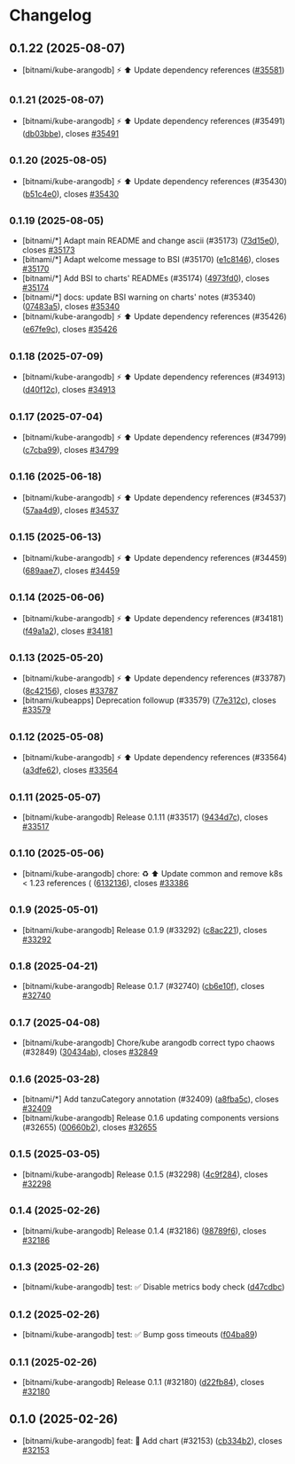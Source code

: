 # Changelog

## 0.1.22 (2025-08-07)

* [bitnami/kube-arangodb] :zap: :arrow_up: Update dependency references ([#35581](https://github.com/bitnami/charts/pull/35581))

## <small>0.1.21 (2025-08-07)</small>

* [bitnami/kube-arangodb] :zap: :arrow_up: Update dependency references (#35491) ([db03bbe](https://github.com/bitnami/charts/commit/db03bbe5b14187a44d8d6fd20420a95da0178531)), closes [#35491](https://github.com/bitnami/charts/issues/35491)

## <small>0.1.20 (2025-08-05)</small>

* [bitnami/kube-arangodb] :zap: :arrow_up: Update dependency references (#35430) ([b51c4e0](https://github.com/bitnami/charts/commit/b51c4e0cd3c45e910020d2e30958cabc6ade51ee)), closes [#35430](https://github.com/bitnami/charts/issues/35430)

## <small>0.1.19 (2025-08-05)</small>

* [bitnami/*] Adapt main README and change ascii (#35173) ([73d15e0](https://github.com/bitnami/charts/commit/73d15e03e04647efa902a1d14a09ea8657429cd0)), closes [#35173](https://github.com/bitnami/charts/issues/35173)
* [bitnami/*] Adapt welcome message to BSI (#35170) ([e1c8146](https://github.com/bitnami/charts/commit/e1c8146831516fb35de736a6f3fd10e5e7a44286)), closes [#35170](https://github.com/bitnami/charts/issues/35170)
* [bitnami/*] Add BSI to charts' READMEs (#35174) ([4973fd0](https://github.com/bitnami/charts/commit/4973fd08dd7e95398ddcc4054538023b542e19f2)), closes [#35174](https://github.com/bitnami/charts/issues/35174)
* [bitnami/*] docs: update BSI warning on charts' notes (#35340) ([07483a5](https://github.com/bitnami/charts/commit/07483a5ed964b409266dc025e4b55bf2eb0f621c)), closes [#35340](https://github.com/bitnami/charts/issues/35340)
* [bitnami/kube-arangodb] :zap: :arrow_up: Update dependency references (#35426) ([e67fe9c](https://github.com/bitnami/charts/commit/e67fe9ca80c4fb4c194df8e19219ea98672b6de6)), closes [#35426](https://github.com/bitnami/charts/issues/35426)

## <small>0.1.18 (2025-07-09)</small>

* [bitnami/kube-arangodb] :zap: :arrow_up: Update dependency references (#34913) ([d40f12c](https://github.com/bitnami/charts/commit/d40f12cad51b3ec2c878f4e888b91e2ebd5374aa)), closes [#34913](https://github.com/bitnami/charts/issues/34913)

## <small>0.1.17 (2025-07-04)</small>

* [bitnami/kube-arangodb] :zap: :arrow_up: Update dependency references (#34799) ([c7cba99](https://github.com/bitnami/charts/commit/c7cba99ab8328d65a6fc8180dfdb801da5ccb388)), closes [#34799](https://github.com/bitnami/charts/issues/34799)

## <small>0.1.16 (2025-06-18)</small>

* [bitnami/kube-arangodb] :zap: :arrow_up: Update dependency references (#34537) ([57aa4d9](https://github.com/bitnami/charts/commit/57aa4d98a64298752ae8498816a938daf0ee42e1)), closes [#34537](https://github.com/bitnami/charts/issues/34537)

## <small>0.1.15 (2025-06-13)</small>

* [bitnami/kube-arangodb] :zap: :arrow_up: Update dependency references (#34459) ([689aae7](https://github.com/bitnami/charts/commit/689aae708fb400a8f381773fda3ece3b3927e3fb)), closes [#34459](https://github.com/bitnami/charts/issues/34459)

## <small>0.1.14 (2025-06-06)</small>

* [bitnami/kube-arangodb] :zap: :arrow_up: Update dependency references (#34181) ([f49a1a2](https://github.com/bitnami/charts/commit/f49a1a20bed62a8edf68b8d5fca2c30236e87268)), closes [#34181](https://github.com/bitnami/charts/issues/34181)

## <small>0.1.13 (2025-05-20)</small>

* [bitnami/kube-arangodb] :zap: :arrow_up: Update dependency references (#33787) ([8c42156](https://github.com/bitnami/charts/commit/8c421566a09cdd63fcbc69f16e596a61df9bf324)), closes [#33787](https://github.com/bitnami/charts/issues/33787)
* [bitnami/kubeapps] Deprecation followup (#33579) ([77e312c](https://github.com/bitnami/charts/commit/77e312c1772d4d7c4dc5d3ac0e80f4e452e3a062)), closes [#33579](https://github.com/bitnami/charts/issues/33579)

## <small>0.1.12 (2025-05-08)</small>

* [bitnami/kube-arangodb] :zap: :arrow_up: Update dependency references (#33564) ([a3dfe62](https://github.com/bitnami/charts/commit/a3dfe62fbefc97ef866fdbc3f2c25472c46db148)), closes [#33564](https://github.com/bitnami/charts/issues/33564)

## <small>0.1.11 (2025-05-07)</small>

* [bitnami/kube-arangodb] Release 0.1.11 (#33517) ([9434d7c](https://github.com/bitnami/charts/commit/9434d7cb5843f53850b6ea9d5809fe8f93f3035c)), closes [#33517](https://github.com/bitnami/charts/issues/33517)

## <small>0.1.10 (2025-05-06)</small>

* [bitnami/kube-arangodb] chore: :recycle: :arrow_up: Update common and remove k8s < 1.23 references ( ([6132136](https://github.com/bitnami/charts/commit/6132136a1c80de7cf4ac0fa58e6a01114f0dbc59)), closes [#33386](https://github.com/bitnami/charts/issues/33386)

## <small>0.1.9 (2025-05-01)</small>

* [bitnami/kube-arangodb] Release 0.1.9 (#33292) ([c8ac221](https://github.com/bitnami/charts/commit/c8ac221845f2646e59b14111153f78745455dcc4)), closes [#33292](https://github.com/bitnami/charts/issues/33292)

## <small>0.1.8 (2025-04-21)</small>

* [bitnami/kube-arangodb] Release 0.1.7 (#32740) ([cb6e10f](https://github.com/bitnami/charts/commit/cb6e10f445931655265cbef55e4dd6584b833937)), closes [#32740](https://github.com/bitnami/charts/issues/32740)

## <small>0.1.7 (2025-04-08)</small>

* [bitnami/kube-arangodb] Chore/kube arangodb correct typo chaows (#32849) ([30434ab](https://github.com/bitnami/charts/commit/30434ab690cb6b52d248ff1289adff0c9a2d4dcd)), closes [#32849](https://github.com/bitnami/charts/issues/32849)

## <small>0.1.6 (2025-03-28)</small>

* [bitnami/*] Add tanzuCategory annotation (#32409) ([a8fba5c](https://github.com/bitnami/charts/commit/a8fba5cb01f6f4464ca7f69c50b0fbe97d837a95)), closes [#32409](https://github.com/bitnami/charts/issues/32409)
* [bitnami/kube-arangodb] Release 0.1.6 updating components versions (#32655) ([00660b2](https://github.com/bitnami/charts/commit/00660b2d4d38484b27e9754fbc0c34fa28b7b75b)), closes [#32655](https://github.com/bitnami/charts/issues/32655)

## <small>0.1.5 (2025-03-05)</small>

* [bitnami/kube-arangodb] Release 0.1.5 (#32298) ([4c9f284](https://github.com/bitnami/charts/commit/4c9f284bbe42918aacab93b6315add30528abe6b)), closes [#32298](https://github.com/bitnami/charts/issues/32298)

## <small>0.1.4 (2025-02-26)</small>

* [bitnami/kube-arangodb] Release 0.1.4 (#32186) ([98789f6](https://github.com/bitnami/charts/commit/98789f6b2c2cffaf7b6c469102fdd81a8e1c5567)), closes [#32186](https://github.com/bitnami/charts/issues/32186)

## <small>0.1.3 (2025-02-26)</small>

* [bitnami/kube-arangodb] test: :white_check_mark: Disable metrics body check ([d47cdbc](https://github.com/bitnami/charts/commit/d47cdbca7dde1b078741fcda0ad8808d942ba7d2))

## <small>0.1.2 (2025-02-26)</small>

* [bitnami/kube-arangodb] test: :white_check_mark: Bump goss timeouts ([f04ba89](https://github.com/bitnami/charts/commit/f04ba89e09d0825f5d153cfbfca3ba3109089ae5))

## <small>0.1.1 (2025-02-26)</small>

* [bitnami/kube-arangodb] Release 0.1.1 (#32180) ([d22fb84](https://github.com/bitnami/charts/commit/d22fb84f8a4ca4775b01b15d8399596f9706ddd4)), closes [#32180](https://github.com/bitnami/charts/issues/32180)

## 0.1.0 (2025-02-26)

* [bitnami/kube-arangodb] feat: :tada: Add chart (#32153) ([cb334b2](https://github.com/bitnami/charts/commit/cb334b2bd4ae4e8da28ccb373200142753421dc7)), closes [#32153](https://github.com/bitnami/charts/issues/32153)
